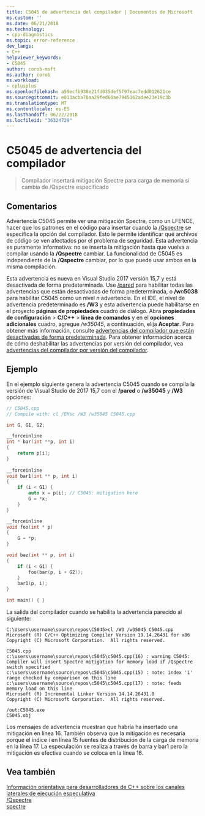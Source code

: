 ```yaml
---
title: C5045 de advertencia del compilador | Documentos de Microsoft
ms.custom: ''
ms.date: 06/21/2018
ms.technology:
- cpp-diagnostics
ms.topic: error-reference
dev_langs:
- C++
helpviewer_keywords:
- C5045
author: corob-msft
ms.author: corob
ms.workload:
- cplusplus
ms.openlocfilehash: a59ecfb938e21fd035def5f97eac7edd012621ce
ms.sourcegitcommit: e013acba70aa29fed60ae7945162adee23e19c3b
ms.translationtype: MT
ms.contentlocale: es-ES
ms.lasthandoff: 06/22/2018
ms.locfileid: "36324729"
---
```

# <a name="compiler-warning-c5045"></a>C5045 de advertencia del compilador

> Compilador insertará mitigación Spectre para carga de memoria si cambia de /Qspectre especificado

## <a name="remarks"></a>Comentarios

Advertencia C5045 permite ver una mitigación Spectre, como un LFENCE, hacer que los patrones en el código para insertar cuando la [/Qspectre](../../build/reference/qspectre.md) se especifica la opción del compilador. Esto le permite identificar qué archivos de código se ven afectados por el problema de seguridad. Esta advertencia es puramente informativa: no se inserta la mitigación hasta que vuelva a compilar usando la **/Qspectre** cambiar. La funcionalidad de C5045 es independiente de la **/Qspectre** cambiar, por lo que puede usar ambos en la misma compilación.

Esta advertencia es nueva en Visual Studio 2017 versión 15,7 y está desactivada de forma predeterminada. Use [/pared](../../build/reference/compiler-option-warning-level.md) para habilitar todas las advertencias que están desactivadas de forma predeterminada, o __/w__*n*__5038__ para habilitar C5045 como un nivel *n* advertencia. En el IDE, el nivel de advertencia predeterminado es **/W3** y esta advertencia puede habilitarse en el proyecto **páginas de propiedades** cuadro de diálogo. Abra **propiedades de configuración** > **C/C++** > **línea de comandos** y en el **opciones adicionales** cuadro, agregue */w35045*, a continuación, elija **Aceptar**. Para obtener más información, consulte [advertencias del compilador que están desactivadas de forma predeterminada](../../preprocessor/compiler-warnings-that-are-off-by-default.md). Para obtener información acerca de cómo deshabilitar las advertencias por versión del compilador, vea [advertencias del compilador por versión del compilador](compiler-warnings-by-compiler-version.md).

## <a name="example"></a>Ejemplo

En el ejemplo siguiente genera la advertencia C5045 cuando se compila la versión de Visual Studio de 2017 15,7 con el **/pared** o **/w35045** y **/W3** opciones:

```cpp
// C5045.cpp
// Compile with: cl /EHsc /W3 /w35045 C5045.cpp

int G, G1, G2;

__forceinline
int * bar(int **p, int i)
{
    return p[i];
}
 
__forceinline
void bar1(int ** p, int i)
{
    if (i < G1) {
        auto x = p[i]; // C5045: mitigation here
        G = *x;
    }
}

__forceinline
void foo(int * p)
{
    G = *p;
}

void baz(int ** p, int i)
{
    if (i < G1) {
        foo(bar(p, i + G2));
    }
    bar1(p, i);
}

int main() { }
```

La salida del compilador cuando se habilita la advertencia parecido al siguiente:

```Output
C:\Users\username\source\repos\C5045>cl /W3 /w35045 C5045.cpp
Microsoft (R) C/C++ Optimizing Compiler Version 19.14.26431 for x86
Copyright (C) Microsoft Corporation.  All rights reserved.

C5045.cpp
c:\users\username\source\repos\c5045\c5045.cpp(16) : warning C5045: Compiler will insert Spectre mitigation for memory load if /Qspectre switch specified
c:\users\username\source\repos\c5045\c5045.cpp(15) : note: index 'i' range checked by comparison on this line
c:\users\username\source\repos\c5045\c5045.cpp(17) : note: feeds memory load on this line
Microsoft (R) Incremental Linker Version 14.14.26431.0
Copyright (C) Microsoft Corporation.  All rights reserved.

/out:C5045.exe
C5045.obj
```

Los mensajes de advertencia muestran que habría ha insertado una mitigación en línea 16. También observa que la mitigación es necesaria porque el índice i en línea 15 fuentes de distribución de la carga de memoria en la línea 17. La especulación se realiza a través de barra y bar1 pero la mitigación es efectiva cuando se coloca en la línea 16.

## <a name="see-also"></a>Vea también

[Información orientativa para desarrolladores de C++ sobre los canales laterales de ejecución especulativa](../../security/developer-guidance-speculative-execution.md)  
[/Qspectre](../../build/reference/qspectre.md)  
[spectre](../../cpp/spectre.md)  
